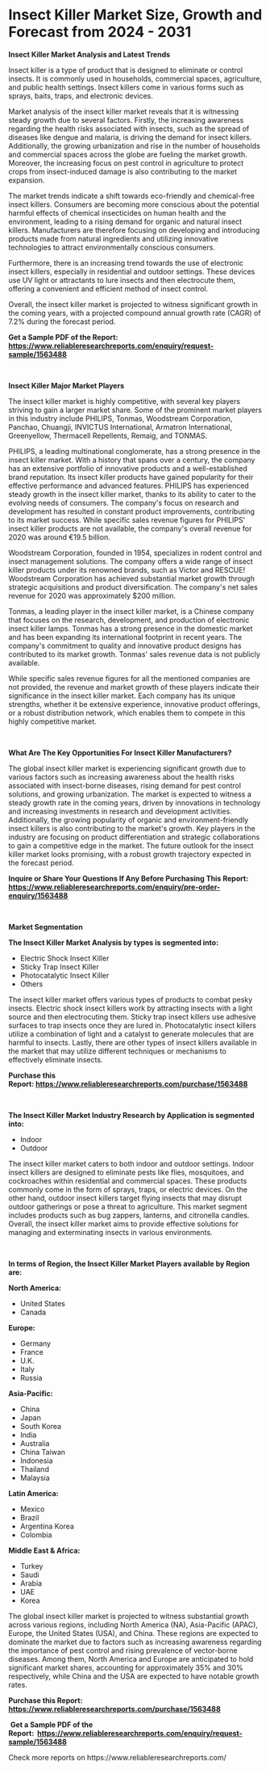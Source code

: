 <p><h1>Insect Killer Market Size, Growth and Forecast from 2024 - 2031</h1></p><p><strong>Insect Killer Market Analysis and Latest Trends</strong></p>
<p><p>Insect killer is a type of product that is designed to eliminate or control insects. It is commonly used in households, commercial spaces, agriculture, and public health settings. Insect killers come in various forms such as sprays, baits, traps, and electronic devices.</p><p>Market analysis of the insect killer market reveals that it is witnessing steady growth due to several factors. Firstly, the increasing awareness regarding the health risks associated with insects, such as the spread of diseases like dengue and malaria, is driving the demand for insect killers. Additionally, the growing urbanization and rise in the number of households and commercial spaces across the globe are fueling the market growth. Moreover, the increasing focus on pest control in agriculture to protect crops from insect-induced damage is also contributing to the market expansion.</p><p>The market trends indicate a shift towards eco-friendly and chemical-free insect killers. Consumers are becoming more conscious about the potential harmful effects of chemical insecticides on human health and the environment, leading to a rising demand for organic and natural insect killers. Manufacturers are therefore focusing on developing and introducing products made from natural ingredients and utilizing innovative technologies to attract environmentally conscious consumers.</p><p>Furthermore, there is an increasing trend towards the use of electronic insect killers, especially in residential and outdoor settings. These devices use UV light or attractants to lure insects and then electrocute them, offering a convenient and efficient method of insect control.</p><p>Overall, the insect killer market is projected to witness significant growth in the coming years, with a projected compound annual growth rate (CAGR) of 7.2% during the forecast period.</p></p>
<p><strong>Get a Sample PDF of the Report:&nbsp; <a href="https://www.reliableresearchreports.com/enquiry/request-sample/1563488">https://www.reliableresearchreports.com/enquiry/request-sample/1563488</a></strong></p>
<p>&nbsp;</p>
<p><strong>Insect Killer Major Market Players</strong></p>
<p><p>The insect killer market is highly competitive, with several key players striving to gain a larger market share. Some of the prominent market players in this industry include PHILIPS, Tonmas, Woodstream Corporation, Panchao, Chuangji, INVICTUS International, Armatron International, Greenyellow, Thermacell Repellents, Remaig, and TONMAS.</p><p>PHILIPS, a leading multinational conglomerate, has a strong presence in the insect killer market. With a history that spans over a century, the company has an extensive portfolio of innovative products and a well-established brand reputation. Its insect killer products have gained popularity for their effective performance and advanced features. PHILIPS has experienced steady growth in the insect killer market, thanks to its ability to cater to the evolving needs of consumers. The company's focus on research and development has resulted in constant product improvements, contributing to its market success. While specific sales revenue figures for PHILIPS' insect killer products are not available, the company's overall revenue for 2020 was around €19.5 billion.</p><p>Woodstream Corporation, founded in 1954, specializes in rodent control and insect management solutions. The company offers a wide range of insect killer products under its renowned brands, such as Victor and RESCUE! Woodstream Corporation has achieved substantial market growth through strategic acquisitions and product diversification. The company's net sales revenue for 2020 was approximately $200 million.</p><p>Tonmas, a leading player in the insect killer market, is a Chinese company that focuses on the research, development, and production of electronic insect killer lamps. Tonmas has a strong presence in the domestic market and has been expanding its international footprint in recent years. The company's commitment to quality and innovative product designs has contributed to its market growth. Tonmas' sales revenue data is not publicly available.</p><p>While specific sales revenue figures for all the mentioned companies are not provided, the revenue and market growth of these players indicate their significance in the insect killer market. Each company has its unique strengths, whether it be extensive experience, innovative product offerings, or a robust distribution network, which enables them to compete in this highly competitive market.</p></p>
<p>&nbsp;</p>
<p><strong>What Are The Key Opportunities For Insect Killer Manufacturers?</strong></p>
<p><p>The global insect killer market is experiencing significant growth due to various factors such as increasing awareness about the health risks associated with insect-borne diseases, rising demand for pest control solutions, and growing urbanization. The market is expected to witness a steady growth rate in the coming years, driven by innovations in technology and increasing investments in research and development activities. Additionally, the growing popularity of organic and environment-friendly insect killers is also contributing to the market's growth. Key players in the industry are focusing on product differentiation and strategic collaborations to gain a competitive edge in the market. The future outlook for the insect killer market looks promising, with a robust growth trajectory expected in the forecast period.</p></p>
<p><strong>Inquire or Share Your Questions If Any Before Purchasing This Report: <a href="https://www.reliableresearchreports.com/enquiry/pre-order-enquiry/1563488">https://www.reliableresearchreports.com/enquiry/pre-order-enquiry/1563488</a></strong></p>
<p>&nbsp;</p>
<p><strong>Market Segmentation</strong></p>
<p><strong>The Insect Killer Market Analysis by types is segmented into:</strong></p>
<p><ul><li>Electric Shock Insect Killer</li><li>Sticky Trap Insect Killer</li><li>Photocatalytic Insect Killer</li><li>Others</li></ul></p>
<p><p>The insect killer market offers various types of products to combat pesky insects. Electric shock insect killers work by attracting insects with a light source and then electrocuting them. Sticky trap insect killers use adhesive surfaces to trap insects once they are lured in. Photocatalytic insect killers utilize a combination of light and a catalyst to generate molecules that are harmful to insects. Lastly, there are other types of insect killers available in the market that may utilize different techniques or mechanisms to effectively eliminate insects.</p></p>
<p><strong>Purchase this Report:&nbsp;<a href="https://www.reliableresearchreports.com/purchase/1563488">https://www.reliableresearchreports.com/purchase/1563488</a></strong></p>
<p>&nbsp;</p>
<p><strong>The Insect Killer Market Industry Research by Application is segmented into:</strong></p>
<p><ul><li>Indoor</li><li>Outdoor</li></ul></p>
<p><p>The insect killer market caters to both indoor and outdoor settings. Indoor insect killers are designed to eliminate pests like flies, mosquitoes, and cockroaches within residential and commercial spaces. These products commonly come in the form of sprays, traps, or electric devices. On the other hand, outdoor insect killers target flying insects that may disrupt outdoor gatherings or pose a threat to agriculture. This market segment includes products such as bug zappers, lanterns, and citronella candles. Overall, the insect killer market aims to provide effective solutions for managing and exterminating insects in various environments.</p></p>
<p>&nbsp;</p>
<p><strong>In terms of Region, the Insect Killer Market Players available by Region are:</strong></p>
<p>
    <p> <strong> North America: </strong>
        <ul>
            <li>United States</li>
            <li>Canada</li>
        </ul>
        </p> 
    <p> <strong> Europe: </strong>
        <ul>
            <li>Germany</li>
            <li>France</li>
            <li>U.K.</li>
            <li>Italy</li>
            <li>Russia</li>
        </ul>
        </p> 
    <p> <strong> Asia-Pacific: </strong>
        <ul>
            <li>China</li>
            <li>Japan</li>
            <li>South Korea</li>
            <li>India</li>
            <li>Australia</li>
            <li>China Taiwan</li>
            <li>Indonesia</li>
            <li>Thailand</li>
            <li>Malaysia</li>
        </ul>
        </p> 
    <p> <strong> Latin America: </strong>
        <ul>
            <li>Mexico</li>
            <li>Brazil</li>
            <li>Argentina Korea</li>
            <li>Colombia</li>
        </ul>
        </p> 
    <p> <strong> Middle East & Africa: </strong>
        <ul>
            <li>Turkey</li>
            <li>Saudi</li>
            <li>Arabia</li>
            <li>UAE</li>
            <li>Korea</li>
        </ul>
    </p>
    </p>
<p><p>The global insect killer market is projected to witness substantial growth across various regions, including North America (NA), Asia-Pacific (APAC), Europe, the United States (USA), and China. These regions are expected to dominate the market due to factors such as increasing awareness regarding the importance of pest control and rising prevalence of vector-borne diseases. Among them, North America and Europe are anticipated to hold significant market shares, accounting for approximately 35% and 30% respectively, while China and the USA are expected to have notable growth rates.</p></p>
<p><strong>Purchase this Report: <a href="https://www.reliableresearchreports.com/purchase/1563488">https://www.reliableresearchreports.com/purchase/1563488</a></strong></p>
<p>&nbsp;<strong>Get a Sample PDF of the Report:&nbsp;&nbsp;<a href="https://www.reliableresearchreports.com/enquiry/request-sample/1563488">https://www.reliableresearchreports.com/enquiry/request-sample/1563488</a></strong></p>
<p><strong></strong></p>
<p>Check more reports on https://www.reliableresearchreports.com/</p>